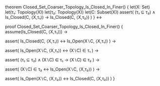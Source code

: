theorem Closed_Set_Coarser_Topology_Is_Closed_In_Finer() {
  let(X: Set)
  let(τ₁: Topology(X))
  let(τ₂: Topology(X))
  let(C: Subset(X))
  assert(
    (τ₁ ⊆ τ₂) ∧ 
    Is_Closed(C, ⟨X,τ₁⟩) →
    Is_Closed(C, ⟨X,τ₂⟩)
  )
} ↔

proof Closed_Set_Coarser_Topology_Is_Closed_In_Finer() {
  assume(Is_Closed(C, ⟨X,τ₁⟩)) →
  
  assert(
    Is_Closed(C, ⟨X,τ₁⟩) ↔ 
    Is_Open(X∖C, ⟨X,τ₁⟩)
  ) →
  
  assert(
    Is_Open(X∖C, ⟨X,τ₁⟩) ↔ 
    (X∖C) ∈ τ₁
  ) →
  
  assert(
    (τ₁ ⊆ τ₂) ∧ (X∖C) ∈ τ₁ →
    (X∖C) ∈ τ₂
  ) →
  
  assert(
    (X∖C) ∈ τ₂ ↔
    Is_Open(X∖C, ⟨X,τ₂⟩)
  ) →
  
  assert(
    Is_Open(X∖C, ⟨X,τ₂⟩) ↔
    Is_Closed(C, ⟨X,τ₂⟩)
  )
}
